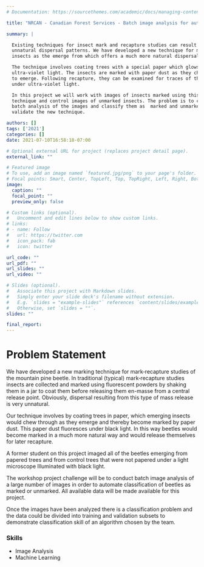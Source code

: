 ```yaml
---
# Documentation: https://sourcethemes.com/academic/docs/managing-content/

title: "NRCAN - Canadian Forest Services - Batch image analysis for automated classification of marked and unmarked beetles"

summary: |

  Existing techniques for insect mark and recapture studies can result in
  unnatural dispersal patterns. We have developed a new technique for marking
  insects as the emerge from which offers a much more natural dispersal pattern.

  The technique involves coating trees with a special paper which glows under
  ultra-violet light. The insects are marked with paper dust as they chew through the paper
  to emerge. Following recapture, they can be examined for traces of the paper
  under ultra-violet light.

  In this project we will work with images of insects marked using this
  technique and control images of unmarked insects. The problem is to conduct
  batch analysis of the images and classify them as  marked and unmarked to
  validate the new technique.

authors: []
tags: ['2021']
categories: []
date: 2021-07-10T16:58:18-07:00

# Optional external URL for project (replaces project detail page).
external_link: ""

# Featured image
# To use, add an image named `featured.jpg/png` to your page's folder.
# Focal points: Smart, Center, TopLeft, Top, TopRight, Left, Right, BottomLeft, Bottom, BottomRight.
image:
  caption: ""
  focal_point: ""
  preview_only: false

# Custom links (optional).
#   Uncomment and edit lines below to show custom links.
# links:
# - name: Follow
#   url: https://twitter.com
#   icon_pack: fab
#   icon: twitter

url_code: ""
url_pdf: ""
url_slides: ""
url_video: ""

# Slides (optional).
#   Associate this project with Markdown slides.
#   Simply enter your slide deck's filename without extension.
#   E.g. `slides = "example-slides"` references `content/slides/example-slides.md`.
#   Otherwise, set `slides = ""`.
slides: ""

final_report:
---
```

# Problem Statement

We have developed a new marking technique for mark‑recapture studies of the
mountain pine beetle. In traditional (typical) mark‑recapture studies insects
are collected and marked using fluorescent powders by shaking them in a jar to
coat them before releasing them en-masse from a central release point.
Obviously, dispersal resulting from this type of mass release is very unnatural.

Our technique involves by coating trees in paper, which emerging insects would
chew through as they emerge and thereby become marked by paper dust. This paper
dust fluoresces under black light. In this way beetles would become marked in a
much more natural way and would release themselves for later recapture.

A former student on this project imaged all of the beetles emerging from papered
trees and from control trees that were not papered under a light microscope
Illuminated with black light.

The workshop project challenge will be to conduct batch image analysis of a
large number of images in order to automate classification of beetles as marked
or unmarked. All available data will be made available for this project.

Once the images have been analyzed there is a classification problem and the
data could be divided into training and validation subsets to demonstrate
classification skill of an algorithm chosen by the team.

### Skills

  * Image Analysis
  * Machine Learning
